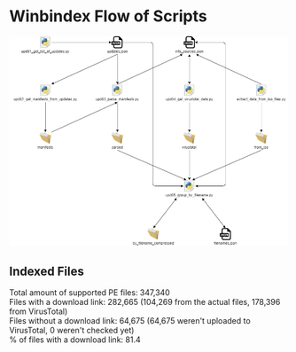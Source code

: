 # Winbindex Flow of Scripts

![winbindex-scripts-flow.png](winbindex-scripts-flow.png)

## Indexed Files

<!--FileStats-->
Total amount of supported PE files: 347,340  
Files with a download link: 282,665 (104,269 from the actual files, 178,396 from VirusTotal)  
Files without a download link: 64,675 (64,675 weren't uploaded to VirusTotal, 0 weren't checked yet)  
% of files with a download link: 81.4  
<!--/FileStats-->
